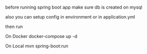 before running spring boot app make sure db is created on mysql

also you can setup config in environment or in application.yml

then run

On Docker
docker-compose up -d

On Local
mvn spring-boot:run
